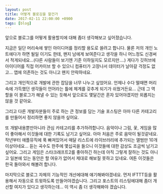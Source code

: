 ```yaml
---
layout: post
title: 어떻게 블로깅을 할건가
date: 2017-02-11 22:00:00 +0900
tags: [blog]
---
```


앞으로 블로그를 어떻게 활용할지에 대해 좀더 생각해보고 싶어졌습니다.

지금은 일단 머리속에 쌓인 아이디어를 정리할 용도로 쓸려고 합니다. 물론 저의 개인 노트에다가 하면 될일 이기도 한데, 왠지 남에게 보여준다고 생각을 하니 어느정도 신경써서 적게되네요...(다른 사람들이 보기엔 기준 이하일지도 모르지만....) 게다가 깃허브에 아이디어를 직접 어카이브 할 수 있으니 컴퓨터가 고장나서 데이터가 날아갈 걱정도 없고... 앱에 의존하는 것도 아니고 왠지 안락하네요.

그리고 개인적으로 개발에 관한 잡담을 너무 나누고 싶었어요. 언제나 수다 떨때면 머리속에 가득했던 생각들이 언어라는 틀에 체계를 갖추게 되기가 쉬웠거든요... 근데 그 역할을 이 블로그가 해낼 수 있는 듯해서 앞으로도 몇달간은 혼자 있어야겠지만 외롭지는 않을 것 같아요.

그리고 다른 개발자분들이 주로 하는 큰 정보를 담는 기술 포스팅은 아마 다른 카테고리를 만들어서 정리하면 좋지 않을까 싶어요.

또 개발내용뿐만아니라 관심 카테고리를 추가하려합니다. 음악이나 그림, 꽃, 게임을 많이 좋아해서 이것들에 대한 기록도 남기고 싶어요. 아마 처음은 주로 음악이 될것같네요. 작년부터 애플뮤직에 푹 빠져있어서 매달 리스트에 라이브러리에 추가되는 앨범만 10개 이상이네요... 듣는 곡수도 한주에 몇십곡을 들으니 이것들에 대한 감상도 조금씩 남기고 싶어요. 그리고 게임은 스타크래프트2를 좋아하긴 하는데 아직 그렇게 잘하는 것도 아니고 일본에 있는 동안은 할 여유가 없어서 제대로 해보질 못하고 있네요. 여튼 이것들은 한국 돌아와서 해볼려 합니다.

마지막으로 블로그 자체의 기능적인 개선에대해 얘기해봐야겠네요. 먼저 IFTTT등을 활용해서 자동으로 트윗하도록 만들어야겠습니다. 그리고 포스트의 리스팅에대해 좀더 개선할 여지가 있다고 생각하는데... 이 역시 좀 더 생각해봐야 겠습니다.